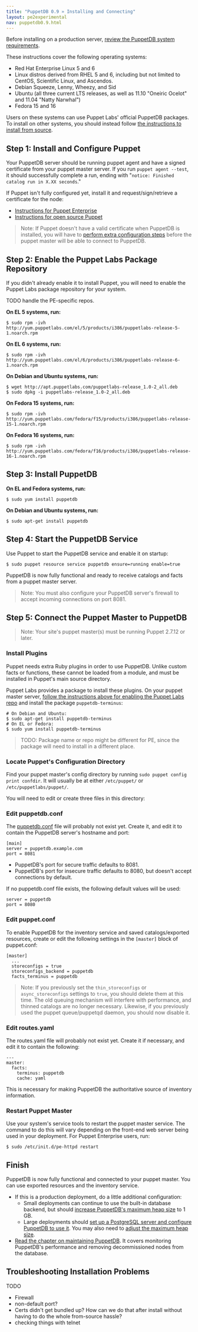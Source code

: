 ```yaml
---
title: "PuppetDB 0.9 » Installing and Connecting"
layout: pe2experimental
nav: puppetdb0.9.html
---
```



[keystore_instructions]: TODO
[download_termini]: TODO
[configure_postgres]: TODO
[configure_heap]: TODO
[puppetdb_conf]: TODO

Before installing on a production server, [review the PuppetDB system requirements](./requirements.html).

These instructions cover the following operating systems:

* Red Hat Enterprise Linux 5 and 6
* Linux distros derived from RHEL 5 and 6, including but not limited to CentOS, Scientific Linux, and Ascendos.
* Debian Squeeze, Lenny, Wheezy, and Sid
* Ubuntu (all three current LTS releases, as well as 11.10 "Oneiric Ocelot" and 11.04 "Natty Narwhal")
* Fedora 15 and 16

Users on these systems can use Puppet Labs' official PuppetDB packages. To install on other systems, you should instead follow [the instructions to install from source](./install_from_source.html).

Step 1: Install and Configure Puppet
-----

Your PuppetDB server should be running puppet agent and have a signed certificate from your puppet master server. If you run `puppet agent --test`, it should successfully complete a run, ending with "`notice: Finished catalog run in X.XX seconds`."

If Puppet isn't fully configured yet, install it and request/sign/retrieve a certificate for the node:

* [Instructions for Puppet Enterprise][installpe]
* [Instructions for open source Puppet][installpuppet]

[installpuppet]: /guides/installation.html
[installpe]: /pe/2.5/install_basic.html

> Note: If Puppet doesn't have a valid certificate when PuppetDB is installed, you will have to [perform extra configuration steps][keystore_instructions] before the puppet master will be able to connect to PuppetDB.

Step 2: Enable the Puppet Labs Package Repository
-----

If you didn't already enable it to install Puppet, you will need to enable the Puppet Labs package repository for your system. 

TODO handle the PE-specific repos. 

**On EL 5 systems, run:**

    $ sudo rpm -ivh http://yum.puppetlabs.com/el/5/products/i386/puppetlabs-release-5-1.noarch.rpm

**On EL 6 systems, run:**

    $ sudo rpm -ivh http://yum.puppetlabs.com/el/6/products/i386/puppetlabs-release-6-1.noarch.rpm

**On Debian and Ubuntu systems, run:**

    $ wget http://apt.puppetlabs.com/puppetlabs-release_1.0-2_all.deb
    $ sudo dpkg -i puppetlabs-release_1.0-2_all.deb

**On Fedora 15 systems, run:**

    $ sudo rpm -ivh http://yum.puppetlabs.com/fedora/f15/products/i386/puppetlabs-release-15-1.noarch.rpm

**On Fedora 16 systems, run:**

    $ sudo rpm -ivh http://yum.puppetlabs.com/fedora/f16/products/i386/puppetlabs-release-16-1.noarch.rpm

Step 3: Install PuppetDB
-----

**On EL and Fedora systems, run:**

    $ sudo yum install puppetdb

**On Debian and Ubuntu systems, run:**

    $ sudo apt-get install puppetdb


Step 4: Start the PuppetDB Service
-----

Use Puppet to start the PuppetDB service and enable it on startup:

    $ sudo puppet resource service puppetdb ensure=running enable=true

PuppetDB is now fully functional and ready to receive catalogs and facts from a puppet master server. 

> Note: You must also configure your PuppetDB server's firewall to accept incoming connections on port 8081.

Step 5: Connect the Puppet Master to PuppetDB
-----

> Note: Your site's puppet master(s) must be running Puppet 2.7.12 or later.

### Install Plugins

Puppet needs extra Ruby plugins in order to use PuppetDB. Unlike custom facts or functions, these cannot be loaded from a module, and must be installed in Puppet's main source directory. 

Puppet Labs provides a package to install these plugins. On your puppet master server, [follow the instructions above for enabling the Puppet Labs repo](#step-2-enable-the-puppet-labs-package-repository) and install the package `puppetdb-terminus`:

    # On Debian and Ubuntu:
    $ sudo apt-get install puppetdb-terminus
    # On EL or Fedora:
    $ sudo yum install puppetdb-terminus

> TODO: Package name or repo might be different for PE, since the package will need to install in a different place. 

### Locate Puppet's Configuration Directory

Find your puppet master's config directory by running `sudo puppet config print confdir`. It will usually be at either `/etc/puppet/` or `/etc/puppetlabs/puppet/`. 

You will need to edit or create three files in this directory:

### Edit puppetdb.conf

The [puppetdb.conf][puppetdb_conf] file will probably not exist yet. Create it, and edit it to contain the PuppetDB server's hostname and port:

    [main]
    server = puppetdb.example.com
    port = 8081

* PuppetDB's port for secure traffic defaults to 8081.
* PuppetDB's port for insecure traffic defaults to 8080, but doesn't accept connections by default. 

If no puppetdb.conf file exists, the following default values will be used:

    server = puppetdb
    port = 8080

### Edit puppet.conf

To enable PuppetDB for the inventory service and saved catalogs/exported resources, create or edit the following settings in the `[master]` block of puppet.conf:

    [master]
      ...
      storeconfigs = true
      storeconfigs_backend = puppetdb
      facts_terminus = puppetdb

> Note: If you previously set the `thin_storeconfigs` or `async_storeconfigs` settings to `true`, you should delete them at this time. The old queuing mechanism will interfere with performance, and thinned catalogs are no longer necessary. Likewise, if you previously used the puppet queue/puppetqd daemon, you should now disable it. 

### Edit routes.yaml

The routes.yaml file will probably not exist yet. Create it if necessary, and edit it to contain the following: 

    ---
    master:
      facts:
        terminus: puppetdb
        cache: yaml

This is necessary for making PuppetDB the authoritative source of inventory information.

### Restart Puppet Master

Use your system's service tools to restart the puppet master service. The command to do this will vary depending on the front-end web server being used in your deployment. For Puppet Enterprise users, run:

    $ sudo /etc/init.d/pe-httpd restart

Finish
-----

PuppetDB is now fully functional and connected to your puppet master. You can use exported resources and the inventory service.

- If this is a production deployment, do a little additional configuration:
    - Small deployments can continue to use the built-in database backend, but should [increase PuppetDB's maximum heap size][configure_heap] to 1 GB.
    - Large deployments should [set up a PostgreSQL server and configure PuppetDB to use it][configure_postgres]. You may also need to [adjust the maximum heap size][configure_heap]. 
- [Read the chapter on maintaining PuppetDB](./maintain_and_tune.html). It covers monitoring PuppetDB's performance and removing decommissioned nodes from the database. 


Troubleshooting Installation Problems
-----

TODO

- Firewall
- non-default port? 
- Certs didn't get bundled up? How can we do that after install without having to do the whole from-source hassle? 
- checking things with telnet

